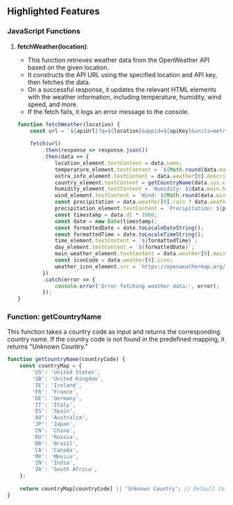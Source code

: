## Highlighted Features

### JavaScript Functions

1. **fetchWeather(location)**:
   - This function retrieves weather data from the OpenWeather API based on the given location.
   - It constructs the API URL using the specified location and API key, then fetches the data.
   - On a successful response, it updates the relevant HTML elements with the weather information, including temperature, humidity, wind speed, and more.
   - If the fetch fails, it logs an error message to the console.

   ```javascript
   function fetchWeather(location) {
       const url = `${apiUrl}?q=${location}&appid=${apiKey}&units=metric`;
       
       fetch(url)
           .then(response => response.json())
           .then(data => {
               location_element.textContent = data.name; 
               temperature_element.textContent = `${Math.round(data.main.temp)}°C`; 
               extra_info_element.textContent = data.weather[0].description; 
               country_element.textContent = getCountryName(data.sys.country);
               humidity_element.textContent = `Humidity: ${data.main.humidity}%`;
               wind_element.textContent = `Wind: ${Math.round(data.wind.speed)} m/s`;
               const precipitation = data.weather[0].rain ? data.weather[0].rain['1h'] : 0; 
               precipitation_element.textContent = `Precipitation: ${precipitation} mm`;
               const timestamp = data.dt * 1000; 
               const date = new Date(timestamp);
               const formattedDate = date.toLocaleDateString(); 
               const formattedTime = date.toLocaleTimeString(); 
               time_element.textContent = `${formattedTime}`;
               day_element.textContent = `${formattedDate}`;
               main_weather_element.textContent = data.weather[0].main;
               const iconCode = data.weather[0].icon;
               weather_icon_element.src = `https://openweathermap.org/img/wn/${iconCode}@2x.png`; 
           })
           .catch(error => {
               console.error('Error fetching weather data:', error);
           });
   }


### Function: getCountryName

This function takes a country code as input and returns the corresponding country name. If the country code is not found in the predefined mapping, it returns "Unknown Country."

```javascript
function getCountryName(countryCode) {
    const countryMap = {
        'US': 'United States',
        'GB': 'United Kingdom',
        'IE': 'Ireland',
        'FR': 'France',
        'DE': 'Germany',
        'IT': 'Italy',
        'ES': 'Spain',
        'AU': 'Australia',
        'JP': 'Japan',
        'CN': 'China',
        'RU': 'Russia',
        'BR': 'Brazil',
        'CA': 'Canada',
        'MX': 'Mexico',
        'IN': 'India',
        'ZA': 'South Africa',
    };
    
    return countryMap[countryCode] || 'Unknown Country'; // Default to 'Unknown Country' if code not found 
}









